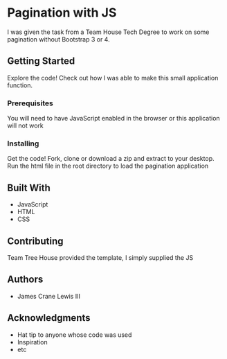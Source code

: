 # Pagination with JS

I was given the task from a Team House Tech Degree to work on some pagination without Bootstrap 3 or 4.

## Getting Started

Explore the code! Check out how I was able to make this small application function.

### Prerequisites

You will need to have JavaScript enabled in the browser or this application will not work

### Installing

Get the code! Fork, clone or download a zip and extract to your desktop. Run the html file in the root directory to load the pagination application

## Built With

* JavaScript
* HTML
* CSS

## Contributing

Team Tree House provided the template, I simply supplied the JS

## Authors

* James Crane Lewis III

## Acknowledgments

* Hat tip to anyone whose code was used
* Inspiration
* etc
